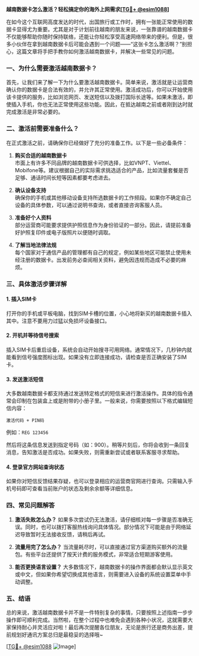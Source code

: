 **越南数据卡怎么激活？轻松搞定你的海外上网需求[[TG💪+ @esim1088](https://t.me/s/esim1088)]**

在如今这个互联网高度发达的时代，出国旅行或工作时，拥有一张能正常使用的数据卡显得尤为重要。尤其是对于计划前往越南的朋友来说，一张靠谱的越南数据卡不仅能够帮助你随时保持联络，还能让你轻松享受高速网络带来的便利。但是，很多小伙伴在拿到越南数据卡后可能会遇到一个问题——“这张卡怎么激活啊？”别担心，这篇文章将手把手教你如何激活越南数据卡，并解决一些常见的问题。

### 一、为什么需要激活越南数据卡？

首先，让我们来了解一下为什么要激活越南数据卡。简单来说，激活就是让运营商确认你的数据卡是合法有效的，并允许其正常使用。激活成功后，你可以开始使用该卡提供的服务，比如浏览网页、发送短信以及拨打国际长途等。如果未激活，即使插入手机，你也无法正常使用这些功能。因此，在抵达越南之前或者刚到达时就完成激活是非常必要的。

### 二、激活前需要准备什么？

在正式激活之前，请确保你已经做好了充分的准备工作。以下是一些必备条件：

1. **购买合适的越南数据卡**  
   市面上有许多不同品牌的越南数据卡可供选择，比如VNPT、Viettel、Mobifone等。建议根据自己的实际需求挑选适合的产品，比如流量套餐是否足够、通话时间长短等因素都要考虑进去。

2. **确认设备支持**  
   确保你的手机或其他移动设备支持所选数据卡的工作频段。如果你不确定自己设备的具体参数，可以通过说明书查询，或者直接咨询客服人员。

3. **准备好个人资料**  
   部分运营商可能要求提供护照信息作为身份验证的一部分。因此，请提前准备好护照复印件或电子版照片以便随时调取。

4. **了解当地法律法规**  
   每个国家对于通信产品的管理都有自己的规定，例如某些地区可能禁止使用未经注册的数据卡。出发前务必查阅相关资料，避免因违规而造成不必要的麻烦。

### 三、具体激活步骤详解

#### 1. 插入SIM卡
打开你的手机或平板电脑，找到SIM卡槽的位置，小心地将新买的越南数据卡插入其中。注意不要用力过猛以免损坏设备接口。

#### 2. 开机并等待信号搜索
插入SIM卡后重启设备，系统会自动开始搜寻可用网络。通常情况下，几秒钟内就能看到信号强度图标出现。如果没有立即连接成功，请检查是否正确安装了SIM卡。

#### 3. 发送激活短信
大多数越南数据卡都支持通过发送特定格式的短信来进行激活操作。具体的指令通常会印制在包装盒上或是附带的小册子里。一般来说，你需要按照以下格式编辑短信内容：
```
激活代码 + PIN码
```
例如：`REG 123456`

然后将这条信息发送到指定号码（如：900）。稍等片刻后，你将会收到一条回复消息，告知激活是否成功。如果失败，则需重新尝试或者联系客服寻求帮助。

#### 4. 登录官方网站查询状态
如果你对短信反馈结果存疑，也可以登录相应的运营商官网进行查询。只需输入手机号码即可查看当前账户的状态及剩余余额等详细信息。

### 四、常见问题解答

1. **激活失败怎么办？**
   如果多次尝试仍无法激活，请仔细核对每一步骤是否准确无误。同时，也可以拨打客服热线询问具体情况。部分情况下可能是由于网络延迟导致暂时无法接收反馈，请稍后再试。

2. **流量用完了怎么办？**
   当流量耗尽时，可以直接通过官方渠道购买额外的流量包。有些平台还提供了按天计费的服务模式，非常适合短期游客使用。

3. **能否更换语言设置？**
   大多数情况下，越南数据卡的操作界面都会默认显示英文或中文，但如果你希望切换成其他语言，则需要进入设备的系统设置菜单中手动调整。

### 五、结语

总的来说，激活越南数据卡并不是一件特别复杂的事情，只要按照上述指南一步步操作即可顺利完成。当然啦，在整个过程中也难免会遇到各种小状况，这就需要大家保持耐心并灵活应对啦！最后再次提醒各位朋友，无论是旅行还是商务出差，提前规划好通讯方案总归是最稳妥的选择哦~

[[TG💪+ @esim1088](https://t.me/s/esim1088) ![Image](https://i.postimg.cc/4NQfJmqS/Snipaste-2025-05-13-00-14-12.png)]